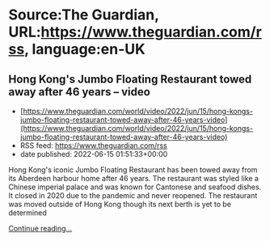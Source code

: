# Source:The Guardian, URL:https://www.theguardian.com/rss, language:en-UK

## Hong Kong's Jumbo Floating Restaurant towed away after 46 years – video
 - [https://www.theguardian.com/world/video/2022/jun/15/hong-kongs-jumbo-floating-restaurant-towed-away-after-46-years-video](https://www.theguardian.com/world/video/2022/jun/15/hong-kongs-jumbo-floating-restaurant-towed-away-after-46-years-video)
 - RSS feed: https://www.theguardian.com/rss
 - date published: 2022-06-15 01:51:33+00:00

<p>Hong Kong's iconic Jumbo Floating Restaurant has been towed away from its Aberdeen harbour home after 46 years. The restaurant was styled like a Chinese imperial palace and was known for Cantonese and seafood dishes. It closed in 2020 due to the pandemic and never reopened. The restaurant was moved outside of Hong Kong though its next berth is yet to be determined</p> <a href="https://www.theguardian.com/world/video/2022/jun/15/hong-kongs-jumbo-floating-restaurant-towed-away-after-46-years-video">Continue reading...</a>

